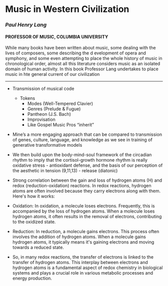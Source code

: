 
# Music in Western Civilization    
### *Paul Henry Lang*
#### PROFESSOR OF MUSIC, COLUMBIA UNIVERSITY

While many books have been written about music, some dealing with the lives of composers, some describing the d evelopment of opera and symphony, and some even attempting to place the whole history of music in chronological order, almost all this literature considers music as an isolated domain of human activity. In this book Professor Lang undertakes to place music in hte general current of our civilization

---

- Transmission of musical code 
   - Tokens 
      - Modes (Well-Tempered Clavier)
      - Genres (Prelude & Fugue)
      - Pantheon (J.S. Bach)
      - Improvisation 
      - Like Gospel Music Pros “inherit”

- Mine’s a more engaging approach that can be compared to transmission of genes, culture, language, and knowledge as we see in training of generative transformative models

- We then build upon the body-mind-soul framework of the circadian rhythm to imply that the cortisol-growth hormone rhythm is really oxidative stress - antioxidant defense, and the basis of our perception of the aesthetic in tension (9,11,13) - release (diatonic)

- Strong correlation between the gain and loss of hydrogen atoms (H) and redox (reduction-oxidation) reactions. In redox reactions, hydrogen atoms are often involved because they carry electrons along with them. Here's how it works:

- Oxidation: In oxidation, a molecule loses electrons. Frequently, this is accompanied by the loss of hydrogen atoms. When a molecule loses hydrogen atoms, it often results in the removal of electrons, contributing to the oxidized state.

- Reduction: In reduction, a molecule gains electrons. This process often involves the addition of hydrogen atoms. When a molecule gains hydrogen atoms, it typically means it's gaining electrons and moving towards a reduced state.

- So, in many redox reactions, the transfer of electrons is linked to the transfer of hydrogen atoms. This interplay between electrons and hydrogen atoms is a fundamental aspect of redox chemistry in biological systems and plays a crucial role in various metabolic processes and energy production.
